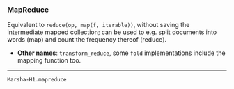 ### MapReduce

Equivalent to `reduce(op, map(f, iterable))`, without saving the intermediate mapped collection; can be used to e.g. split documents into words (map) and count the frequency thereof (reduce).
- **Other names**: `transform_reduce`, some `fold` implementations include the mapping function too.

---

```@docs
Marsha-H1.mapreduce
```
